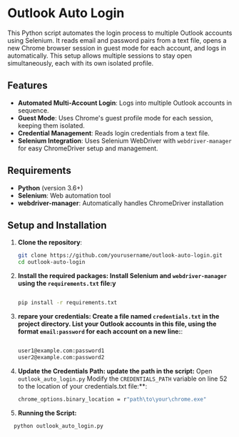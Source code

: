 # Outlook Auto Login

This Python script automates the login process to multiple Outlook accounts using Selenium. It reads email and password pairs from a text file, opens a new Chrome browser session in guest mode for each account, and logs in automatically. This setup allows multiple sessions to stay open simultaneously, each with its own isolated profile.

## Features
- **Automated Multi-Account Login**: Logs into multiple Outlook accounts in sequence.
- **Guest Mode**: Uses Chrome's guest profile mode for each session, keeping them isolated.
- **Credential Management**: Reads login credentials from a text file.
- **Selenium Integration**: Uses Selenium WebDriver with `webdriver-manager` for easy ChromeDriver setup and management.

## Requirements
- **Python** (version 3.6+)
- **Selenium**: Web automation tool
- **webdriver-manager**: Automatically handles ChromeDriver installation

## Setup and Installation

1. **Clone the repository**:
   ```bash
   git clone https://github.com/yourusername/outlook-auto-login.git
   cd outlook-auto-login
   
2. **Install the required packages: Install Selenium and `webdriver-manager` using the `requirements.txt` file:y**
   ```bash
   
   pip install -r requirements.txt
   
3. **repare your credentials: Create a file named `credentials.txt` in the project directory. List your Outlook accounts in this file, using the format `email:password` for each account on a new line:**:
   ```bash
   
   user1@example.com:password1
   user2@example.com:password2
   
4. **Update the Credentials Path: update the path in the script:**
   Open `outlook_auto_login.py`
   Modify the `CREDENTIALS_PATH` variable on line 52 to the location of your credentials.txt file:**:
   
   ```bash
   chrome_options.binary_location = r"path\to\your\chrome.exe"
   
5. **Running the Script:**
   
 ```bash
   python outlook_auto_login.py



